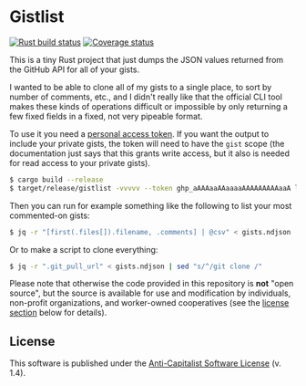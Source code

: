 # Gistlist

[![Rust build status](https://img.shields.io/github/actions/workflow/status/travisbrown/gistlist/ci.yaml?branch=main)](https://github.com/travisbrown/gistlist/actions)
[![Coverage status](https://img.shields.io/codecov/c/github/travisbrown/gistlist/main.svg)](https://codecov.io/github/travisbrown/gistlist)

This is a tiny Rust project that just dumps the JSON values returned from the GitHub API for all of your gists.

I wanted to be able to clone all of my gists to a single place, to sort by number of comments, etc.,
and I didn't really like that the official CLI tool makes these kinds of operations difficult or impossible by only returning a few fixed fields in a fixed, not very pipeable format.

To use it you need a [personal access token][tokens].
If you want the output to include your private gists, the token will need to have the `gist` scope (the documentation just says that this grants write access, but it also is needed for read access to your private gists).

```bash
$ cargo build --release
$ target/release/gistlist -vvvvv --token ghp_aAAAaaAAaaaaAAAAAAAAAaaA list > gists.ndjson
```

Then you can run for example something like the following to list your most commented-on gists:

```bash
$ jq -r "[first(.files[]).filename, .comments] | @csv" < gists.ndjson | sort -t, -k2,2nr | less
```

Or to make a script to clone everything:

```bash
$ jq -r ".git_pull_url" < gists.ndjson | sed "s/^/git clone /"
```

Please note that otherwise the code provided in this repository is **not** "open source",
but the source is available for use and modification by individuals, non-profit organizations, and worker-owned cooperatives
(see the [license section](#license) below for details).

## License

This software is published under the [Anti-Capitalist Software License][acsl] (v. 1.4).

[acsl]: https://anticapitalist.software/
[github]: https://github.com/
[scopes]: https://docs.github.com/en/apps/oauth-apps/building-oauth-apps/scopes-for-oauth-apps
[tokens]: https://docs.github.com/en/authentication/keeping-your-account-and-data-secure/managing-your-personal-access-tokens
